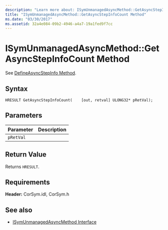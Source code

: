 ```yaml
---
description: "Learn more about: ISymUnmanagedAsyncMethod::GetAsyncStepInfoCount Method"
title: "ISymUnmanagedAsyncMethod::GetAsyncStepInfoCount Method"
ms.date: "03/30/2017"
ms.assetid: 32a4e084-09b2-4946-a4a7-19a1fed9f7cc
---
```

# ISymUnmanagedAsyncMethod::GetAsyncStepInfoCount Method

See [DefineAsyncStepInfo Method](isymunmanagedasyncmethodpropertieswriter-defineasyncstepinfo-method.md).  
  
## Syntax  
  
```idl  
HRESULT GetAsyncStepInfoCount(    [out, retval] ULONG32* pRetVal);  
```  
  
## Parameters  
  
|Parameter|Description|  
|---------------|-----------------|  
|`pRetVal`||  
  
## Return Value  

 Returns `HRESULT`.  
  
## Requirements  

 **Header:** CorSym.idl, CorSym.h  
  
## See also

- [ISymUnmanagedAsyncMethod Interface](isymunmanagedasyncmethod-interface.md)
